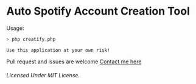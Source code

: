 # Auto Spotify Account Creation Tool

Usage: 
```bash
> php creatify.php
```

```
Use this application at your own risk!
```

Pull request and issues are welcome [Contact me here](https://fb.me/extgfx)

###### Licensed Under MIT License.

